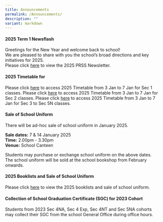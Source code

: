 ```yaml
---
title: Announcements
permalink: /Announcements/
description: ""
variant: markdown
---
```

#### 2025 Term 1 Newsflash

Greetings for the New Year and welcome back to school!&nbsp;<br>
We are pleased to share with you the school’s broad directions and key initiatives for 2025.<br>
Please click [here](/files/Newsflash_Term_1_2025.pdf) to view the 2025 PRSS Newsletter.<br>

#### 2025 Timetable for 

Please click [here](/files/Announcements/2025/Timetable_for_Sec_1_from_3_Jan_till_7_Jan.pdf) to access 2025 Timetable from 3 Jan to 7 Jan for Sec 1 classes.
Please click [here](/files/Announcements/2025/Timetable_for_Sec_2_from_3_Jan_till_7_Jan.pdf) to access 2025 Timetable from 3 Jan to 7 Jan for Sec 2 classes.
Please click [here](/files/Announcements/2025/Timetable_for_Sec_3___5N_from_3_Jan_till_7_Jan.pdf) to access 2025 Timetable from 3 Jan to 7 Jan for Sec 3 to Sec 5N classes.


#### Sale of School Uniform

There will be ad-hoc sale of school uniform in January 2025.<br>

**Sale dates:** 7 &amp; 14 January 2025<br>
**Time:** 2.00pm - 3.30pm<br>
**Venue:** School Canteen<br>

Students may purchase or exchange school uniform on the above dates. The school uniform will be sold at the school bookshop from February onwards.

#### 2025 Booklists and Sale of School Uniform

Please click [here](/useful-links/information-for-parents/booklist/) to view the 2025 booklists and sale of school uniform.

#### Collection of School Graduation Certificate (SGC) for 2023 Cohort
Students from 2023 Sec 4NA, Sec 4 Exp, Sec 4NT and Sec 5NA cohorts may collect their SGC from the school General Office during office hours.